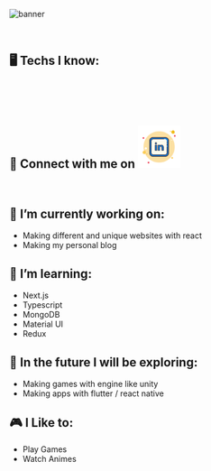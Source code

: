 ![banner](/images/banner.png)

<br/>

## :desktop_computer: Techs I know:

<br>
<p align="center">

</p>

<br/>

## :handshake: Connect with me on [<img height="75" src="/images/icons/linkedin.png">](https://www.linkedin.com/in/nazmus-sakib-b71682234/)

<br/>

## :hammer: I’m currently working on:

- Making different and unique websites with react
- Making my personal blog

## :maple_leaf: I’m learning:

- Next.js
- Typescript
- MongoDB
- Material UI
- Redux

## :test_tube: In the future I will be exploring:

- Making games with engine like unity
- Making apps with flutter / react native

## :video_game: I Like to:

- Play Games
- Watch Animes

